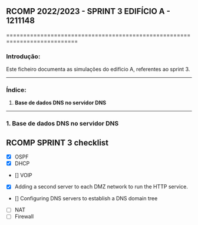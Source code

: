 ## RCOMP 2022/2023 - SPRINT 3 EDIFÍCIO A - 1211148 ##

===========================================================================

### Introdução: ###
Este ficheiro documenta as simulações do edifício A, referentes ao sprint 3.

------------------------------------------------------------------------------------------------------------------------------------------------------------

### Índice: ###
1. **Base de dados DNS no servidor DNS**

------------------------------------------------------------------------------------------------------------------------------------------------------------

### 1. Base de dados DNS no servidor DNS ###




## RCOMP SPRINT 3 checklist ##

* [x] OSPF
* [x] DHCP
* [] VOIP
* [x] Adding a second server to each DMZ network to run the HTTP service.
* [] Configuring DNS servers to establish a DNS domain tree
* [ ] NAT
* [ ] Firewall
